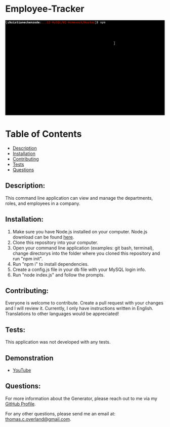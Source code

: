 # Employee-Tracker

![Demonstration of Application](https://github.com/TomOverland/Employee-Tracker/blob/master/Assets/employee-tracker.gif)

# Table of Contents

- [Description](#description)
- [Installation](#installation)
- [Contributing](#contributing)
- [Tests](#tests)
- [Questions](#questions)

## Description:

This command line application can view and manage the departments, roles, and employees in a company.  

## Installation:

1.  Make sure you have Node.js installed on your computer. Node.js download can be found [here](https://nodejs.org/en/).
2.  Clone this repository into your computer.  
3.  Open your command line application (examples: git bash, terminal), change directorys into the folder where you cloned this repository and run "npm init".  
4.  Run "npm i" to install dependencies.  
5.  Create a config.js file in your db file with your MySQL login info.  
6.  Run "node index.js" and follow the prompts.  

## Contributing:

Everyone is welcome to contribute. Create a pull request with your changes and I will review it. Currently, I only have instructions written in English. Translations to other languages would be appreciated!

## Tests:

This application was not developed with any tests.

## Demonstration

- [YouTube](https://youtu.be/1tsCjtj8STc)

## Questions:

For more information about the Generator, please reach out to me via my [GitHub Profile](https://github.com/TomOverland).

For any other questions, please send me an email at: thomas.c.overland@gmail.com.
